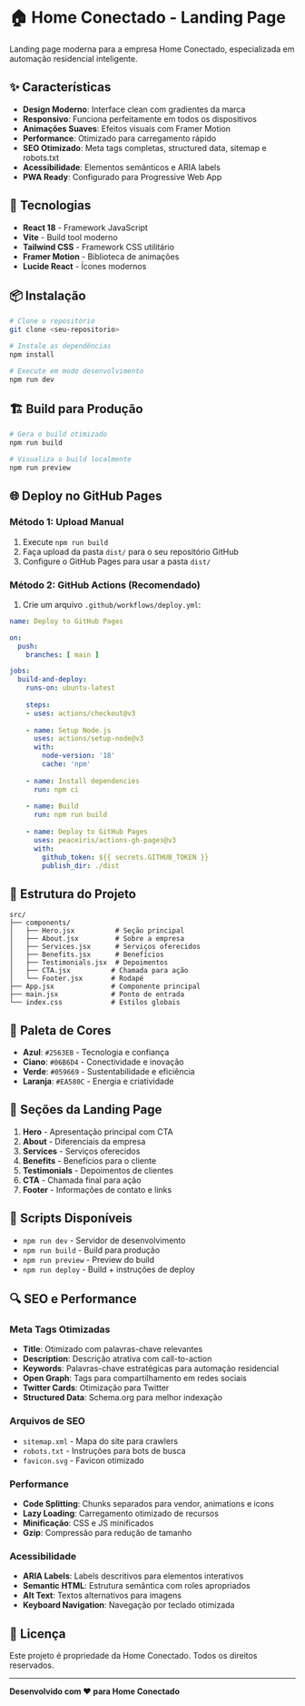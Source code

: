 # 🏠 Home Conectado - Landing Page

Landing page moderna para a empresa Home Conectado, especializada em automação residencial inteligente.

## ✨ Características

- **Design Moderno**: Interface clean com gradientes da marca
- **Responsivo**: Funciona perfeitamente em todos os dispositivos
- **Animações Suaves**: Efeitos visuais com Framer Motion
- **Performance**: Otimizado para carregamento rápido
- **SEO Otimizado**: Meta tags completas, structured data, sitemap e robots.txt
- **Acessibilidade**: Elementos semânticos e ARIA labels
- **PWA Ready**: Configurado para Progressive Web App

## 🚀 Tecnologias

- **React 18** - Framework JavaScript
- **Vite** - Build tool moderno
- **Tailwind CSS** - Framework CSS utilitário
- **Framer Motion** - Biblioteca de animações
- **Lucide React** - Ícones modernos

## 📦 Instalação

```bash
# Clone o repositório
git clone <seu-repositorio>

# Instale as dependências
npm install

# Execute em modo desenvolvimento
npm run dev
```

## 🏗️ Build para Produção

```bash
# Gera o build otimizado
npm run build

# Visualiza o build localmente
npm run preview
```

## 🌐 Deploy no GitHub Pages

### Método 1: Upload Manual
1. Execute `npm run build`
2. Faça upload da pasta `dist/` para o seu repositório GitHub
3. Configure o GitHub Pages para usar a pasta `dist/`

### Método 2: GitHub Actions (Recomendado)
1. Crie um arquivo `.github/workflows/deploy.yml`:

```yaml
name: Deploy to GitHub Pages

on:
  push:
    branches: [ main ]

jobs:
  build-and-deploy:
    runs-on: ubuntu-latest
    
    steps:
    - uses: actions/checkout@v3
    
    - name: Setup Node.js
      uses: actions/setup-node@v3
      with:
        node-version: '18'
        cache: 'npm'
    
    - name: Install dependencies
      run: npm ci
    
    - name: Build
      run: npm run build
    
    - name: Deploy to GitHub Pages
      uses: peaceiris/actions-gh-pages@v3
      with:
        github_token: ${{ secrets.GITHUB_TOKEN }}
        publish_dir: ./dist
```

## 📁 Estrutura do Projeto

```
src/
├── components/
│   ├── Hero.jsx          # Seção principal
│   ├── About.jsx         # Sobre a empresa
│   ├── Services.jsx      # Serviços oferecidos
│   ├── Benefits.jsx      # Benefícios
│   ├── Testimonials.jsx  # Depoimentos
│   ├── CTA.jsx          # Chamada para ação
│   └── Footer.jsx       # Rodapé
├── App.jsx              # Componente principal
├── main.jsx             # Ponto de entrada
└── index.css            # Estilos globais
```

## 🎨 Paleta de Cores

- **Azul**: `#2563EB` - Tecnologia e confiança
- **Ciano**: `#06B6D4` - Conectividade e inovação
- **Verde**: `#059669` - Sustentabilidade e eficiência
- **Laranja**: `#EA580C` - Energia e criatividade

## 📱 Seções da Landing Page

1. **Hero** - Apresentação principal com CTA
2. **About** - Diferenciais da empresa
3. **Services** - Serviços oferecidos
4. **Benefits** - Benefícios para o cliente
5. **Testimonials** - Depoimentos de clientes
6. **CTA** - Chamada final para ação
7. **Footer** - Informações de contato e links

## 🔧 Scripts Disponíveis

- `npm run dev` - Servidor de desenvolvimento
- `npm run build` - Build para produção
- `npm run preview` - Preview do build
- `npm run deploy` - Build + instruções de deploy

## 🔍 SEO e Performance

### Meta Tags Otimizadas
- **Title**: Otimizado com palavras-chave relevantes
- **Description**: Descrição atrativa com call-to-action
- **Keywords**: Palavras-chave estratégicas para automação residencial
- **Open Graph**: Tags para compartilhamento em redes sociais
- **Twitter Cards**: Otimização para Twitter
- **Structured Data**: Schema.org para melhor indexação

### Arquivos de SEO
- `sitemap.xml` - Mapa do site para crawlers
- `robots.txt` - Instruções para bots de busca
- `favicon.svg` - Favicon otimizado

### Performance
- **Code Splitting**: Chunks separados para vendor, animations e icons
- **Lazy Loading**: Carregamento otimizado de recursos
- **Minificação**: CSS e JS minificados
- **Gzip**: Compressão para redução de tamanho

### Acessibilidade
- **ARIA Labels**: Labels descritivos para elementos interativos
- **Semantic HTML**: Estrutura semântica com roles apropriados
- **Alt Text**: Textos alternativos para imagens
- **Keyboard Navigation**: Navegação por teclado otimizada

## 📄 Licença

Este projeto é propriedade da Home Conectado. Todos os direitos reservados.

---

**Desenvolvido com ❤️ para Home Conectado**
